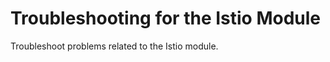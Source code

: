 <!-- loio6efcd134a6664ef6a9f693178d7a7481 -->

# Troubleshooting for the Istio Module

Troubleshoot problems related to the Istio module.

